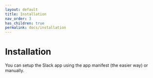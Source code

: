 ```yaml
---
layout: default
title: Installation
nav_order: 3
has_children: true
permalink: docs/installation
---
```



# Installation

You can setup the Slack app using the app manifest (the easier way) or manually.
